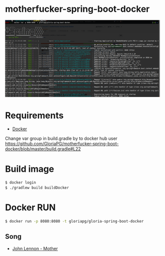 # motherfucker-spring-boot-docker
![Oooola}](/images/fuckyeah.png)
# Requirements
* [Docker](https://docs.docker.com/engine/installation/)

Change var group in build.gradle by to docker hub user https://github.com/GloriaPG/motherfucker-spring-boot-docker/blob/master/build.gradle#L22
# Build image
``` bash
$ docker login
$ ./gradlew build buildDocker
```
# Docker RUN

``` bash
$ docker run -p 8080:8080 -t gloriapg/gloria-spring-boot-docker
```
## Song
* [John Lennon - Mother](https://www.youtube.com/watch?v=CEnc3RQE2lg)
